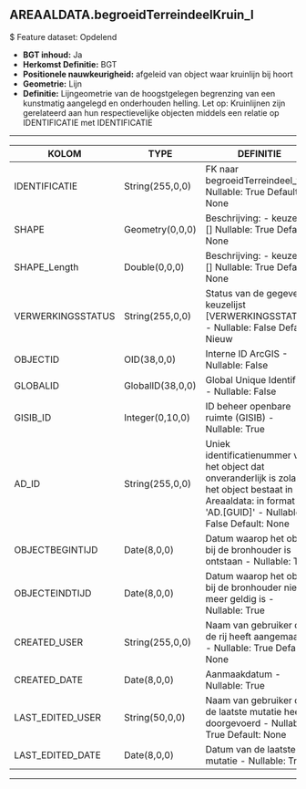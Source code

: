 ## AREAALDATA.begroeidTerreindeelKruin_l

$ Feature dataset: Opdelend

* __BGT inhoud:__ Ja
* __Herkomst Definitie:__ BGT
* __Positionele nauwkeurigheid:__ afgeleid van object waar kruinlijn bij hoort
* __Geometrie:__ Lijn
* __Definitie:__  Lijngeometrie van de hoogstgelegen begrenzing van een kunstmatig aangelegd en onderhouden helling. Let op: Kruinlijnen zijn gerelateerd aan hun respectievelijke objecten middels een relatie op IDENTIFICATIE met IDENTIFICATIE

***

|KOLOM                              |TYPE          	            |DEFINITIE|
|------                          	|----          	            |-----    |
|IDENTIFICATIE                      |String(255,0,0)            |FK naar begroeidTerreindeel_v - Nullable: True Default: None|
|SHAPE                              |Geometry(0,0,0)            |Beschrijving: - keuzelijst [] Nullable: True Default: None|
|SHAPE_Length                       |Double(0,0,0)              |Beschrijving: - keuzelijst [] Nullable: True Default: None|
|VERWERKINGSSTATUS                   |String(255,0,0)           |Status van de gegevens, keuzelijst [VERWERKINGSSTATUS] - Nullable: False Default: Nieuw|
|OBJECTID                            |OID(38,0,0)               |Interne ID ArcGIS - Nullable: False|
|GLOBALID                            |GlobalID(38,0,0)          |Global Unique Identifier - Nullable: False|
|GISIB_ID                            |Integer(0,10,0)           |ID beheer openbare ruimte (GISIB) - Nullable: True|
|AD_ID                               |String(255,0,0)           |Uniek identificatienummer voor het object dat onveranderlijk is zolang het object bestaat in Areaaldata: in format 'AD.[GUID]' - Nullable: False Default: None|
|OBJECTBEGINTIJD                     |Date(8,0,0)               |Datum waarop het object bij de bronhouder is ontstaan - Nullable: True|
|OBJECTEINDTIJD                      |Date(8,0,0)               |Datum waarop het object bij de bronhouder niet meer geldig is - Nullable: True|
|CREATED_USER                        |String(255,0,0)           |Naam van gebruiker die de rij heeft aangemaakt - Nullable: True Default: None|
|CREATED_DATE                        |Date(8,0,0)               |Aanmaakdatum - Nullable: True|
|LAST_EDITED_USER                    |String(50,0,0)            |Naam van gebruiker die de laatste mutatie heeft doorgevoerd - Nullable: True Default: None|
|LAST_EDITED_DATE                    |Date(8,0,0)               |Datum van de laatste mutatie - Nullable: True|

***
